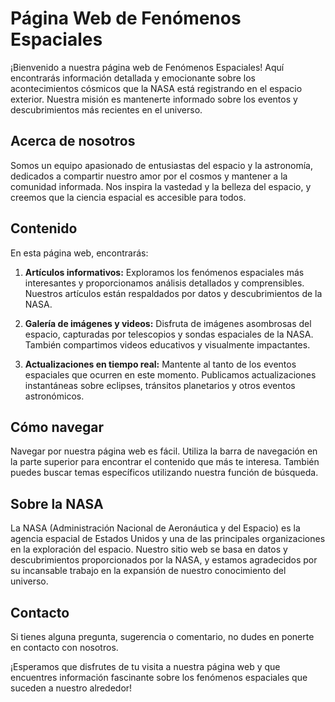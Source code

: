 # Página Web de Fenómenos Espaciales

¡Bienvenido a nuestra página web de Fenómenos Espaciales! Aquí encontrarás información detallada y emocionante sobre los acontecimientos cósmicos que la NASA está registrando en el espacio exterior. Nuestra misión es mantenerte informado sobre los eventos y descubrimientos más recientes en el universo.

## Acerca de nosotros

Somos un equipo apasionado de entusiastas del espacio y la astronomía, dedicados a compartir nuestro amor por el cosmos y mantener a la comunidad informada. Nos inspira la vastedad y la belleza del espacio, y creemos que la ciencia espacial es accesible para todos.

## Contenido

En esta página web, encontrarás:

1. **Artículos informativos:** Exploramos los fenómenos espaciales más interesantes y proporcionamos análisis detallados y comprensibles. Nuestros artículos están respaldados por datos y descubrimientos de la NASA.

2. **Galería de imágenes y videos:** Disfruta de imágenes asombrosas del espacio, capturadas por telescopios y sondas espaciales de la NASA. También compartimos videos educativos y visualmente impactantes.

3. **Actualizaciones en tiempo real:** Mantente al tanto de los eventos espaciales que ocurren en este momento. Publicamos actualizaciones instantáneas sobre eclipses, tránsitos planetarios y otros eventos astronómicos.

## Cómo navegar

Navegar por nuestra página web es fácil. Utiliza la barra de navegación en la parte superior para encontrar el contenido que más te interesa. También puedes buscar temas específicos utilizando nuestra función de búsqueda.

## Sobre la NASA

La NASA (Administración Nacional de Aeronáutica y del Espacio) es la agencia espacial de Estados Unidos y una de las principales organizaciones en la exploración del espacio. Nuestro sitio web se basa en datos y descubrimientos proporcionados por la NASA, y estamos agradecidos por su incansable trabajo en la expansión de nuestro conocimiento del universo.

## Contacto

Si tienes alguna pregunta, sugerencia o comentario, no dudes en ponerte en contacto con nosotros.

¡Esperamos que disfrutes de tu visita a nuestra página web y que encuentres información fascinante sobre los fenómenos espaciales que suceden a nuestro alrededor!
